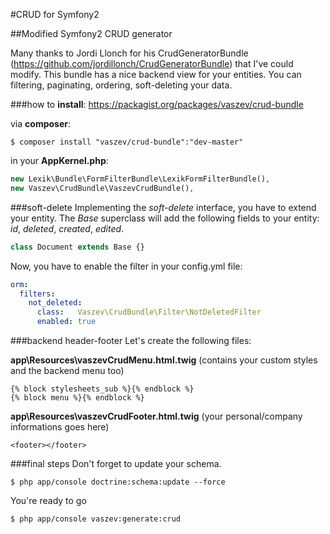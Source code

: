 #CRUD for Symfony2

##Modified Symfony2 CRUD generator

Many thanks to Jordi Llonch for his CrudGeneratorBundle (https://github.com/jordillonch/CrudGeneratorBundle) that I've could modify. This bundle has a nice backend view for your entities. You can filtering, paginating, ordering, soft-deleting your data.

###how to **install**:
https://packagist.org/packages/vaszev/crud-bundle

via **composer**:
```
$ composer install "vaszev/crud-bundle":"dev-master"
```

in your **AppKernel.php**:
```php
new Lexik\Bundle\FormFilterBundle\LexikFormFilterBundle(),
new Vaszev\CrudBundle\VaszevCrudBundle(),
```

###soft-delete
Implementing the *soft-delete* interface, you have to extend your entity. The *Base* superclass will add the following fields to your entity: *id*, *deleted*, *created*, *edited*.
```php
class Document extends Base {}
```

Now, you have to enable the filter in your config.yml file:
```yaml
orm:
  filters:
    not_deleted:
      class:   Vaszev\CrudBundle\Filter\NotDeletedFilter
      enabled: true
```

###backend header-footer
Let's create the following files:

**app\Resources\vaszevCrudMenu.html.twig** (contains your custom styles and the backend menu too)
```twig
{% block stylesheets_sub %}{% endblock %}
{% block menu %}{% endblock %}
```

**app\Resources\vaszevCrudFooter.html.twig** (your personal/company informations goes here)
```twig
<footer></footer>
```

###final steps
Don't forget to update your schema.
```
$ php app/console doctrine:schema:update --force
```

You're ready to go
```
$ php app/console vaszev:generate:crud
```
